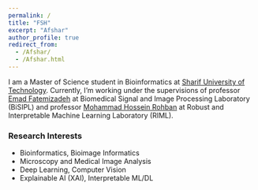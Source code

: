 ```yaml
---
permalink: /
title: "FSH"
excerpt: "Afshar"
author_profile: true
redirect_from:
  - /Afshar/
  - /Afshar.html
---
```



I am a Master of Science student in Bioinformatics at [Sharif University of Technology](https://en.sharif.edu/). Currently, I’m working under the supervisions of professor [Emad Fatemizadeh](https://ee.sharif.edu/~fatemizadeh/) at Biomedical Signal and Image Processing Laboratory (BiSIPL) and professor [Mohammad Hossein Rohban](http://sharif.ir/~rohban/) at Robust and Interpretable Machine Learning Laboratory (RIML).


### Research Interests

* Bioinformatics, Bioimage Informatics
* Microscopy and Medical Image Analysis
* Deep Learning, Computer Vision
* Explainable AI (XAI), Interpretable ML/DL

